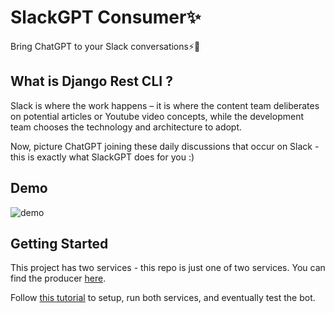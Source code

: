 <h1>
  SlackGPT Consumer✨
</h1>

<p>
   Bring ChatGPT to your Slack conversations⚡🚀
</p>

## What is Django Rest CLI ?
Slack is where the work happens – it is where the content team deliberates on potential articles or Youtube video concepts, while the development team chooses the technology and architecture to adopt.

Now, picture ChatGPT joining these daily discussions that occur on Slack - this is exactly what SlackGPT does for you :)

## Demo
![demo](https://user-images.githubusercontent.com/32811823/228808605-809b9351-f23e-46ce-9993-862bfbcbea0d.gif)


## Getting Started
This project has two services - this repo is just one of two services. You can find the producer [here](https://github.com/Nyior/slackgpt-producer).

Follow [this tutorial](https://www.freecodecamp.org/news/p/38d6d560-69b3-4379-b653-ce6dd780d915/) to setup, run both services, and eventually test the bot.
